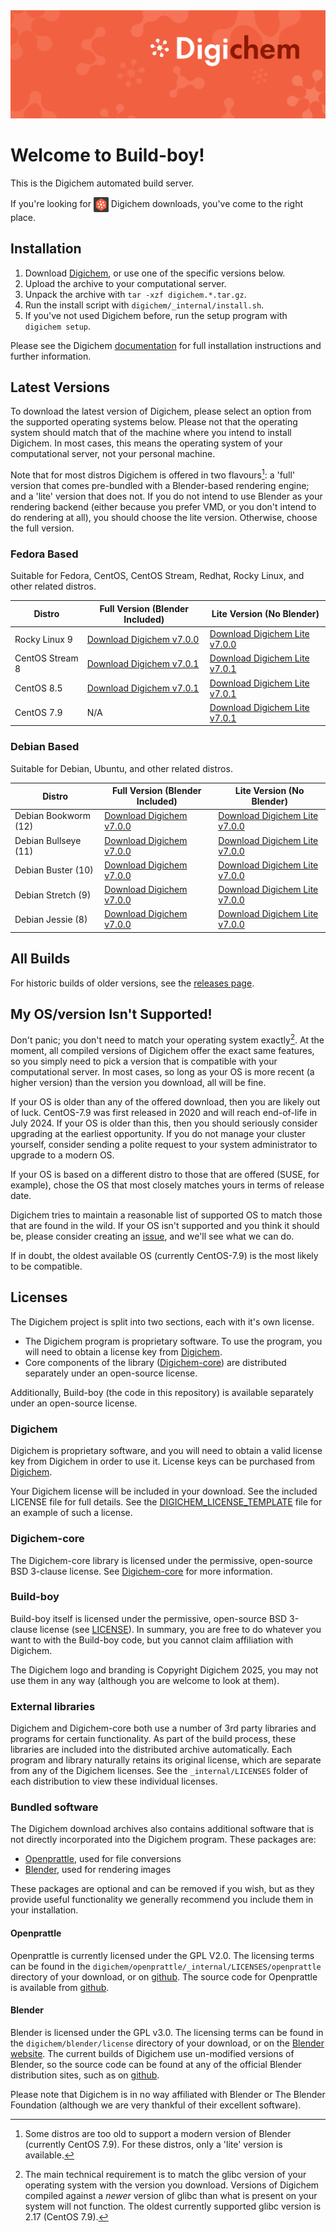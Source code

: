 <img src="Banner.png" alt="Banner" />

# Welcome to Build-boy!

This is the Digichem automated build server.

If you're looking for <img src="Logo.png" alt="Banner" height=24 valign=middle /> Digichem downloads, you've come to the right place.

## Installation

1. Download <!-- Quick-Download --> [Digichem](https://github.com/Digichem-Project/build-boy/releases/download/7.0.1-CentOS-Stream-8/digichem.7.0.1.CentOS-Stream-8-blender.tar.gz), or use one of the specific versions below.
1. Upload the archive to your computational server.
1. Unpack the archive with `tar -xzf digichem.*.tar.gz`.
1. Run the install script with `digichem/_internal/install.sh`.
1. If you've not used Digichem before, run the setup program with `digichem setup`.

Please see the Digichem [documentation](https://doc.digi-chem.co.uk) for full installation instructions and further information.

## Latest Versions

To download the latest version of Digichem, please select an option from the supported operating systems below.
Please not that the operating system should match that of the machine where you intend to install Digichem.
In most cases, this means the operating system of your computational server, not your personal machine.

Note that for most distros Digichem is offered in two flavours[^1]: a 'full' version that comes pre-bundled with a Blender-based rendering engine;
and a 'lite' version that does not. If you do not intend to use Blender as your rendering backend (either because you prefer VMD, or you don't intend to do rendering at all),
you should choose the lite version. Otherwise, choose the full version.

### Fedora Based

Suitable for Fedora, CentOS, CentOS Stream, Redhat, Rocky Linux, and other related distros.

| Distro | Full Version (Blender Included) | Lite Version (No Blender) |
|--------|---------------------------|---------------------------------|
| Rocky Linux 9 | <!-- Rocky-Linux-9 --> [Download Digichem v7.0.0](https://github.com/Digichem-Project/build-boy/releases/download/7.0.0-Rocky-Linux-9/digichem.7.0.0.Rocky-Linux-9-blender.tar.gz) | [Download Digichem Lite v7.0.0](https://github.com/Digichem-Project/build-boy/releases/download/7.0.0-Rocky-Linux-9/digichem.7.0.0.Rocky-Linux-9.tar.gz) |
| CentOS Stream 8 | <!-- CentOS-Stream-8 --> [Download Digichem v7.0.1](https://github.com/Digichem-Project/build-boy/releases/download/7.0.1-CentOS-Stream-8/digichem.7.0.1.CentOS-Stream-8-blender.tar.gz) | [Download Digichem Lite v7.0.1](https://github.com/Digichem-Project/build-boy/releases/download/7.0.1-CentOS-Stream-8/digichem.7.0.1.CentOS-Stream-8.tar.gz) |
| CentOS 8.5 | <!-- CentOS-8.5 --> [Download Digichem v7.0.1](https://github.com/Digichem-Project/build-boy/releases/download/7.0.1-CentOS-8.5/digichem.7.0.1.CentOS-8.5-blender.tar.gz) | [Download Digichem Lite v7.0.1](https://github.com/Digichem-Project/build-boy/releases/download/7.0.1-CentOS-8.5/digichem.7.0.1.CentOS-8.5.tar.gz) |
| CentOS 7.9 | <!-- CentOS-7.9 --> N/A | [Download Digichem Lite v7.0.1](https://github.com/Digichem-Project/build-boy/releases/download/7.0.1-CentOS-7.9/digichem.7.0.1.CentOS-7.9.tar.gz) |

### Debian Based

Suitable for Debian, Ubuntu, and other related distros.

| Distro | Full Version (Blender Included) | Lite Version (No Blender) |
|--------|---------------------------|---------------------------------|
| Debian Bookworm (12) | <!-- Debian-Bookworm --> [Download Digichem v7.0.0](https://github.com/Digichem-Project/build-boy/releases/download/7.0.0-Debian-Bookworm/digichem.7.0.0.Debian-Bookworm-blender.tar.gz) | [Download Digichem Lite v7.0.0](https://github.com/Digichem-Project/build-boy/releases/download/7.0.0-Debian-Bookworm/digichem.7.0.0.Debian-Bookworm.tar.gz) |
| Debian Bullseye (11) | <!-- Debian-Bullseye --> [Download Digichem v7.0.0](https://github.com/Digichem-Project/build-boy/releases/download/7.0.0-Debian-Bullseye/digichem.7.0.0.Debian-Bullseye-blender.tar.gz) | [Download Digichem Lite v7.0.0](https://github.com/Digichem-Project/build-boy/releases/download/7.0.0-Debian-Bullseye/digichem.7.0.0.Debian-Bullseye.tar.gz) |
| Debian Buster (10) | <!-- Debian-Buster --> [Download Digichem v7.0.0](https://github.com/Digichem-Project/build-boy/releases/download/7.0.0-Debian-Buster/digichem.7.0.0.Debian-Buster-blender.tar.gz) | [Download Digichem Lite v7.0.0](https://github.com/Digichem-Project/build-boy/releases/download/7.0.0-Debian-Buster/digichem.7.0.0.Debian-Buster.tar.gz) |
| Debian Stretch (9) | <!-- Debian-Stretch --> [Download Digichem v7.0.0](https://github.com/Digichem-Project/build-boy/releases/download/7.0.0-Debian-Stretch/digichem.7.0.0.Debian-Stretch-blender.tar.gz) | [Download Digichem Lite v7.0.0](https://github.com/Digichem-Project/build-boy/releases/download/7.0.0-Debian-Stretch/digichem.7.0.0.Debian-Stretch.tar.gz) |
| Debian Jessie (8) | <!-- Debian-Jessie --> [Download Digichem v7.0.0](https://github.com/Digichem-Project/build-boy/releases/download/7.0.0-Debian-Jessie/digichem.7.0.0.Debian-Jessie-blender.tar.gz) | [Download Digichem Lite v7.0.0](https://github.com/Digichem-Project/build-boy/releases/download/7.0.0-Debian-Jessie/digichem.7.0.0.Debian-Jessie.tar.gz) |

## All Builds

For historic builds of older versions, see the [releases page](https://github.com/Digichem-Project/build-boy/releases).

## My OS/version Isn't Supported!

Don't panic; you don't need to match your operating system exactly[^2]. At the moment, all compiled
versions of Digichem offer the exact same features, so you simply need to pick a version that is compatible
with your computational server. In most cases, so long as your OS is more recent (a higher version) than
the version you download, all will be fine.

If your OS is older than any of the offered download, then you are likely out of luck. CentOS-7.9 was first
released in 2020 and will reach end-of-life in July 2024. If your OS is older than this, then you should
seriously consider upgrading at the earliest opportunity. If you do not manage your cluster yourself,
consider sending a polite request to your system administrator to upgrade to a modern OS.

If your OS is based on a different distro to those that are offered (SUSE, for example), chose the OS
that most closely matches yours in terms of release date.

Digichem tries to maintain a reasonable list of supported OS to match those that are found in the wild.
If your OS isn't supported and you think it should be, please consider creating an
[issue](https://github.com/Digichem-Project/build-boy/issues), and we'll see what we can do.

If in doubt, the oldest available OS (currently CentOS-7.9) is the most likely to be compatible.

[^1]: Some distros are too old to support a modern version of Blender (currently CentOS 7.9). For these distros, only a 'lite' version is available.
[^2]: The main technical requirement is to match the glibc version of your operating system with the version you download.
Versions of Digichem compiled against a *newer* version of glibc than what is present on your system will not function.
The oldest currently supported glibc version is 2.17 (CentOS 7.9).


## Licenses

The Digichem project is split into two sections, each with it's own license.
 - The Digichem program is proprietary software. To use the program, you will need to obtain a license key from [Digichem](https://digi-chem.co.uk/get-started-year).
 - Core components of the library ([Digichem-core](https://github.com/Digichem-Project/digichem-core)) are distributed separately under an open-source license.

Additionally, Build-boy (the code in this repository) is available separately under an open-source license.

### Digichem

Digichem is proprietary software, and you will need to obtain a valid license key from Digichem in order to use it.
License keys can be purchased from [Digichem](https://digi-chem.co.uk/get-started-year).

Your Digichem license will be included in your download. See the included LICENSE file for full details.
See the [DIGICHEM_LICENSE_TEMPLATE](DIGICHEM_LICENSE_TEMPLATE.md) file for an example of such a license.

### Digichem-core

The Digichem-core library is licensed under the permissive, open-source BSD 3-clause license.
See [Digichem-core](https://github.com/Digichem-Project/digichem-core) for more information.

### Build-boy

Build-boy itself is licensed under the permissive, open-source BSD 3-clause license (see [LICENSE](LICENSE)).
In summary, you are free to do whatever you want to with the Build-boy code, but you cannot claim
affiliation with Digichem.

The Digichem logo and branding is Copyright Digichem 2025, you may not use them in any way (although you are welcome to look at them).

### External libraries

Digichem and Digichem-core both use a number of 3rd party libraries and programs for certain functionality.
As part of the build process, these libraries are included into the distributed archive automatically.
Each program and library naturally retains its original license, which are separate from any of the Digichem licenses.
See the `_internal/LICENSES` folder of each distribution to view these individual licenses.

### Bundled software

The Digichem download archives also contains additional software that is not directly incorporated into the Digichem program. These packages are:

 - [Openprattle](https://github.com/Digichem-Project/openprattle), used for file conversions
 - [Blender](https://www.blender.org/), used for rendering images

These packages are optional and can be removed if you wish, but as they provide useful functionality we generally recommend you include them in your installation.

#### Openprattle

Openprattle is currently licensed under the GPL V2.0. The licensing terms can be found in the `digichem/openprattle/_internal/LICENSES/openprattle` directory of your download, or on [github](https://github.com/Digichem-Project/openprattle/blob/main/LICENSE).
The source code for Openprattle is available from [github](https://github.com/Digichem-Project/openprattle).

#### Blender

Blender is licensed under the GPL v3.0. The licensing terms can be found in the `digichem/blender/license` directory of your download, or on the [Blender website](https://www.blender.org/about/license/).
The current builds of Digichem use un-modified versions of Blender, so the source code can be found at any of the official Blender distribution sites, such as on [github](https://github.com/blender/blender).

Please note that Digichem is in no way affiliated with Blender or The Blender Foundation (although we are very thankful of their excellent software).
